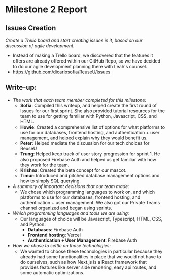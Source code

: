 # Milestone 2 Report

## Issues Creation

_Create a *Trello board* and start creating issues in it, based on our discussion of agile development._
- Instead of making a Trello board, we discovered that the features it offers are already offered within our GitHub Repo, so we have decided to do our agile development planning there with Leah's counsel. 
- https://github.com/dicarlosofia/ReuseU/issues
<!--
## Start experimenting and setting up resources:

**Background:** 

In a future milestone, you finalize your system’s architecture and design, but start exploring, and setting up resources. For example, if your project requires setting up a web or SQL server, get started on this task and add relevant instructions and information to your Git repository. Now would also be a good time to do a cost-benefit analysis to help you choose between different programming languages or tools, and to work through tutorials of the programming languages that you will be using. Write about what you did in your written report. By the end of this milestone, you should know what technologies you will be using to implement your product.
-->

## Write-up:

<!--
Your write-up should be written in markdown and should include:
-->

- _The work that each team member completed for this milestone:_
  - **Sofia**: Compiled this writeup, and helped create the first round of Issues for our first sprint. She also provided tutorial resources for the team to use for getting familiar with Python, Javascript, CSS, and HTML.
  - **Howie**: Created a comprehensive list of options for what platforms to use for our databases, frontend hosting, and authentication + user management, and helped explain why they would benefit us.
  - **Peter**: Helped mediate the discussion for our tech choices for ReuseU
  - **Trung**: Helped keep track of user story progression for sprint 1. He also proposed Firebase Auth and helped us get familiar with how they work for the team.
  - **Krishna**: Created the beta concept for our mascot.
  - **Timur**: Introduced and pitched database management options and how to simply SQL querying. 
- _A summary of important decisions that our team made_:
  - We chose which programming languages to work on, and which platforms to use for our databases, frontend hosting, and authentication + user management. We also got our Private Teams channel organized and began using sprints. 
- _Which programming languages and tools we are using:_
  - Our languages of choice will be Javascript, Typescript, HTML, CSS, and Python. 
    - **Databases**: Firebase Auth
    - **Frontend hosting**: Vercel
    - **Authentication + User Management**: Firebase Auth
- _How we chose to settle on those technologies:_
  - We wanted to choose these technologies in particular because they already had some functionalities in place that we would not have to do ourselves, such as how Next.js is a React framework that provides features like server side rendering, easy api routes, and some automatic optimizations.
